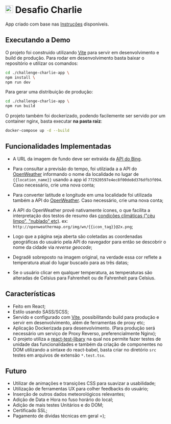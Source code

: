 # <img src="https://avatars1.githubusercontent.com/u/7063040?v=4&s=200.jpg" alt="HU" width="24" /> Desafio Charlie

App criado com base nas [Instruções](README.pt.md) disponíveis.


## Executando a Demo

O projeto foi construido utilizando [Vite](https://vitejs.dev/) para servir em desenvolvimento e build de produção. Para rodar em desenvolvimento basta baixar o repositório e utilizar os comandos:

```` bash
cd ./challenge-charlie-app \
npm install \
npm run dev
````

Para gerar uma distribuição de produção:

```` bash
cd ./challenge-charlie-app \
npm run build
````

O projeto também foi dockerizado, podendo facilemente ser servido por um container nginx, basta executar **na pasta raiz**:

````bash
docker-compose up -d --build
````

## Funcionalidades Implementadas

- A URL da imagem de fundo deve ser extraida da [API do Bing](https://www.bing.com/HPImageArchive.aspx?format=js&idx=0&n=1&mkt=pt-BR).

- Para consultar a previsão do tempo, foi utilziada a a API do [OpenWeather](http://api.openweathermap.org/data/2.5/weather?q={{location_name}}&APPID=772920597e4ec8f00de8d376dfb3f094) informando o nome da localidade no lugar de `{{location_name}}` usando a app id `772920597e4ec8f00de8d376dfb3f094`. Caso necessário, crie uma nova conta;

- Para converter latitude e longitude em uma localidade foi utilizada também a API do [OpenWeather](http://api.openweathermap.org/data/2.5/weather?lat={{latitude}}&lon{{longitude}}&appid=772920597e4ec8f00de8d376dfb3f094). Caso necessário, crie uma nova conta;

- A API do OpenWeather provê nativamente ícones, o que facilita a interpretação dos testos de resumo das [condições climáticas ("cèu limpo", "nublado" etc)]( https://openweathermap.org/weather-conditions). ex: `http://openweathermap.org/img/wn/{{icon_tag}}@2x.png`;

- Logo que a página seja aberta são coletadas as coordenadas geográficas do usuário pela API do navegador para então se descobrir o nome da cidade via _reverse geocode_;

- Degradê sobreposto na imagem original, na verdade essa cor reflete a temperatura atual do lugar buscado para as três datas;

- Se o usuário clicar em qualquer temperatura, as temperaturas são alteradas de Celsius para Fahrenheit ou de Fahrenheit para Celsius.

## Características
-   Feito em React;
-   Estilo usando SASS/SCSS;
-   Servido e configurado com [Vite](https://vitejs.dev/), possibilitando build para produção e servir em desenvolvimento, além de ferramentas de proxy etc;
-   Aplicação Dockerizada  para desenvolvimento. (Para produção será necessário um serviço de Proxy Reverso, preferencialmente Nginx);
- O projeto utiliza a [react-test-libary]() na qual nos permite fazer testes de unidade das funcionalidades e também da criação de componentes no DOM utilizando  a sintaxe do react-babel, basta criar no diretório ````src```` testes em arquivos de extensão ````*.test.tsx````.


## Futuro

- Utilizar de animações e transições CSS para suavizar a usabilidade;
- Utilização de ferramentas UX para colher feedbacks do usuário;
- Inserção de outros dados meteorológicos relevantes;
- Adição de Data e Hora no fuso horário do local;
- Adição de mais testes Unitários e do DOM;
- Certificado SSL;
- Pagamento de dívidas técnicas em geral =);
